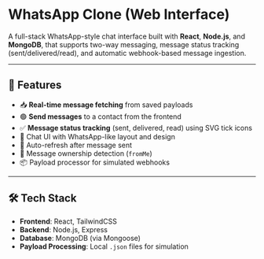 # WhatsApp Clone (Web Interface)

A full-stack WhatsApp-style chat interface built with **React**, **Node.js**, and **MongoDB**, that supports two-way messaging, message status tracking (sent/delivered/read), and automatic webhook-based message ingestion.

---

## 🚀 Features

- 📥 **Real-time message fetching** from saved payloads
- 🟢 **Send messages** to a contact from the frontend
- ✅ **Message status tracking** (sent, delivered, read) using SVG tick icons
- 💬 Chat UI with WhatsApp-like layout and design
- 🔄 Auto-refresh after message sent
- 🧠 Message ownership detection (`fromMe`)
- 📦 Payload processor for simulated webhooks

---

## 🛠 Tech Stack

- **Frontend**: React, TailwindCSS
- **Backend**: Node.js, Express
- **Database**: MongoDB (via Mongoose)
- **Payload Processing**: Local `.json` files for simulation
